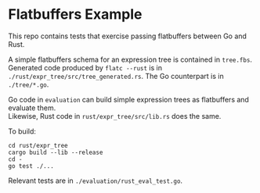 # Flatbuffers Example

This repo contains tests that exercise passing flatbuffers between Go and Rust.

A simple flatbuffers schema for an expression tree is contained in `tree.fbs`.
Generated code produced by `flatc --rust` is in `./rust/expr_tree/src/tree_generated.rs`.
The Go counterpart is in `./tree/*.go`.

Go code in `evaluation` can build simple expression trees as flatbuffers and evaluate
them.  
Likewise, Rust code in `rust/expr_tree/src/lib.rs` does the same.

To build:
```
cd rust/expr_tree
cargo build --lib --release
cd -
go test ./...
```
Relevant tests are in `./evaluation/rust_eval_test.go`.

